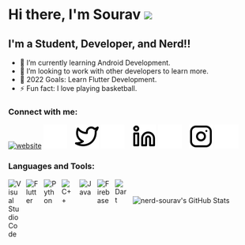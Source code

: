 # Hi there, I'm Sourav <img src="https://raw.githubusercontent.com/iampavangandhi/iampavangandhi/master/gifs/Hi.gif" width="30px"></h2>

## I'm a Student, Developer, and Nerd!!

- 🌱 I’m currently learning Android Development.
- 👯 I’m looking to work with other developers to learn more.
- 🥅 2022 Goals: Learn Flutter Development.
- ⚡ Fun fact: I love playing basketball.

### Connect with me:

[![website](./img/facebook3.svg)](https://www.facebook.com/souravpdd#gh-light-mode-only)
[![website](./img/facebook.svg)](https://www.facebook.com/souravpdd#gh-dark-mode-only)
&nbsp;&nbsp;
[![website](./img/twitter-light.svg)](https://twitter.com/souravpd_#gh-light-mode-only)
[![website](./img/twitter-dark.svg)](https://twitter.com/souravpd_#gh-dark-mode-only)
&nbsp;&nbsp;
[![website](./img/linkedin-light.svg)](https://www.linkedin.com/in/sourav-pd#gh-light-mode-only)
[![website](./img/linkedin-dark.svg)](https://www.linkedin.com/in/sourav-pd#gh-dark-mode-only)
&nbsp;&nbsp;
[![website](./img/instagram-light.svg)](https://instagram.com/soura.xd#gh-light-mode-only)
[![website](./img/instagram-dark.svg)](https://instagram.com/soura.xd#gh-dark-mode-only)

### Languages and Tools:

<img align="left" alt="Visual Studio Code" width="26px" src="https://cdn.jsdelivr.net/gh/devicons/devicon/icons/vscode/vscode-original.svg" style="padding-right:10px;" />
<img align="left" alt="Flutter" width="26px" src="https://cdn.jsdelivr.net/gh/devicons/devicon/icons/flutter/flutter-original.svg" style="padding-right:10px;" />
<img align="left" alt="Python" width="26px" src="https://cdn.jsdelivr.net/gh/devicons/devicon/icons/python/python-original.svg" style="padding-right:10px;" />
<img align="left" alt="C++" width="26px" src="https://cdn.jsdelivr.net/gh/devicons/devicon/icons/cplusplus/cplusplus-plain.svg" style="padding-right:10px;" />
<img align="left" alt="Java" width="26px" src="https://cdn.jsdelivr.net/gh/devicons/devicon/icons/java/java-original.svg" style="padding-right:10px;" />
<img align="left" alt="Firebase" width="26px" src="https://cdn.jsdelivr.net/gh/devicons/devicon/icons/firebase/firebase-plain.svg" style="padding-right:10px;" />
<img align="left" alt="Dart" width="26px" src="https://cdn.jsdelivr.net/gh/devicons/devicon/icons/dart/dart-original.svg" style="padding-right:10px;" />

<br>
<br>

  <img align="left" alt="nerd-sourav's GitHub Stats" src="https://github-readme-stats.vercel.app/api?username=nerd-sourav&show_icons=true&hide_border=false&title_color=ff652f&icon_color=FFE400&bg_color=09131B&text_color=ffffff&border_color=0c1a25" />

[facebook]: https://www.facebook.com/souravpdd
[twitter]: https://twitter.com/souravpd_
[instagram]: https://instagram.com/soura.xdW
[linkedin]: https://www.linkedin.com/in/sourav-pd
